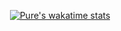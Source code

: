 <p align="center">    
      <a href="https://github-readme-stats.vercel.app/api/wakatime?username=Purechen&layout=compact&theme=react&hide_border=true&bg_color=0D1117&v=2">
          <img alt="Pure's wakatime stats" src="https://github-readme-stats.vercel.app/api/wakatime?username=Purechen&layout=compact&theme=react&hide_border=true&bg_color=0D1117" />
      </a>
    </p>

<!--
**PureSci/PureSci** is a ✨ _special_ ✨ repository because its `README.md` (this file) appears on your GitHub profile.

Here are some ideas to get you started:

- 🔭 I’m currently working on ...
- 🌱 I’m currently learning ...
- 👯 I’m looking to collaborate on ...
- 🤔 I’m looking for help with ...
- 💬 Ask me about ...
- 📫 How to reach me: ...
- 😄 Pronouns: ...
- ⚡ Fun fact: ...
-->
